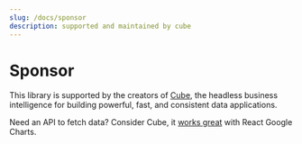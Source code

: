```yaml
---
slug: /docs/sponsor
description: supported and maintained by cube
---
```


# Sponsor

This library is supported by the creators of [Cube](https://cube.dev/?ref=eco-react-google-charts), the headless business intelligence for building powerful, fast, and consistent data applications.

Need an API to fetch data? Consider Cube, it [works great](https://cube.dev/blog/react-google-charts-dashboard/?ref=eco-react-google-charts) with React Google Charts.